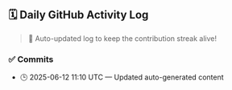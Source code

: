 ## 🗓️ Daily GitHub Activity Log

> 🤖 Auto-updated log to keep the contribution streak alive!

### ✅ Commits

- 🕒 2025-06-12 11:10 UTC — Updated auto-generated content

